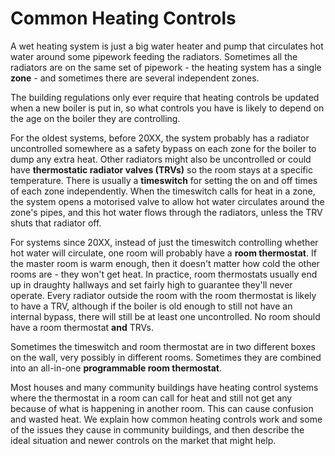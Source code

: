 # Common Heating Controls

A wet heating system is just a big water heater and pump that circulates hot water around some pipework feeding the radiators.  Sometimes all the radiators are on the same set of pipework - the heating system has a single **zone** - and sometimes there are several independent zones.  


The building regulations only ever require that heating controls be updated when a new boiler is put in, so what controls you have is likely to depend on the age on the boiler they are controlling.  

<!-- :TODO: get the dates, search on 20XX-->

For the oldest systems, before 20XX, the system probably has a radiator uncontrolled somewhere as a safety bypass on each zone for the boiler to dump any extra heat.  Other radiators might also be uncontrolled or could have **thermostatic radiator valves (TRVs)** so the room stays at a specific temperature.  There is usually a **timeswitch** for setting the on and off times of each zone independently.  When the timeswitch calls for heat in a zone, the system opens a motorised valve to allow hot water circulates around the zone's pipes, and this hot water flows through the radiators, unless the TRV shuts that radiator off.

For systems since 20XX, instead of just the timeswitch controlling whether hot water will circulate, one room will probably have a **room thermostat**.  If the master room is warm enough, then it doesn't matter how cold the other rooms are - they won't get heat.  In practice, room thermostats usually end up in draughty hallways and set fairly high to guarantee they'll never operate.  Every radiator outside the room with the room thermostat is likely to have a TRV, although if the boiler is old enough to still not have an internal bypass, there will still be at least one uncontrolled.  No room should have a room thermostat **and** TRVs.

Sometimes the timeswitch and room thermostat are in two different boxes on the wall, very possibly in different rooms.  Sometimes they are combined into an all-in-one **programmable room thermostat**.  


Most houses and many community buildings have heating control systems where the thermostat in a room can call for heat and still not get any because of what is happening in another room. This can cause confusion and wasted heat.  We explain how common heating controls work and some of the issues they cause in community buildings, and then describe the ideal situation and newer controls on the market that might help.






